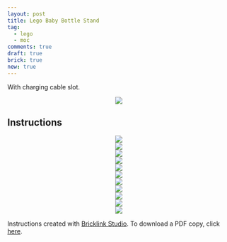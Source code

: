 ```yaml
---
layout: post
title: Lego Baby Bottle Stand
tag:
  - lego
  - moc
comments: true
draft: true
brick: true
new: true
---
```


With charging cable slot.

<div align="center">
  <img src="https://shawenyao.github.io/Photos/Lego Baby Bottle Stand/final.JPG" />
</div>

## Instructions
<div align="center">
  <img src="https://shawenyao.github.io/Photos/Lego Baby Bottle Stand/1_2x.png" />
</div>

<div align="center">
  <img src="https://shawenyao.github.io/Photos/Lego Baby Bottle Stand/2_2x.png" />
</div>

<div align="center">
  <img src="https://shawenyao.github.io/Photos/Lego Baby Bottle Stand/3_2x.png" />
</div>

<div align="center">
  <img src="https://shawenyao.github.io/Photos/Lego Baby Bottle Stand/4_2x.png" />
</div>

<div align="center">
  <img src="https://shawenyao.github.io/Photos/Lego Baby Bottle Stand/5_2x.png" />
</div>

<div align="center">
  <img src="https://shawenyao.github.io/Photos/Lego Baby Bottle Stand/6_2x.png" />
</div>

<div align="center">
  <img src="https://shawenyao.github.io/Photos/Lego Baby Bottle Stand/7_2x.png" />
</div>

<div align="center">
  <img src="https://shawenyao.github.io/Photos/Lego Baby Bottle Stand/8_2x.png" />
</div>

<div align="center">
  <img src="https://shawenyao.github.io/Photos/Lego Baby Bottle Stand/9_2x.png" />
</div>

<div align="center">
  <img src="https://shawenyao.github.io/Photos/Lego Baby Bottle Stand/10_2x.png" />
</div>

<div align="center">
  <img src="https://shawenyao.github.io/Photos/Lego Baby Bottle Stand/11_2x.png" />
</div>

Instructions created with [Bricklink Studio](https://www.bricklink.com/v3/studio/download.page). To download a PDF copy, click [here](https://shawenyao.github.io/Photos/Lego%20Baby%20Bottle%20Stand/bottle%20stand.pdf).

